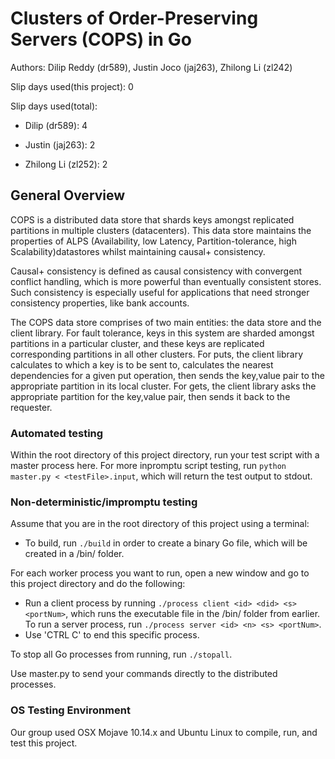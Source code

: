 # Clusters of Order-Preserving Servers (COPS) in Go
Authors: Dilip Reddy (dr589), Justin Joco (jaj263), Zhilong Li (zl242)

Slip days used(this project): 0  

Slip days used(total):

* Dilip (dr589): 4

* Justin (jaj263): 2

* Zhilong Li (zl252): 2

## General Overview
COPS is a distributed data store that shards keys amongst replicated partitions in multiple clusters (datacenters). This data store maintains the properties of ALPS (Availability, low Latency, Partition-tolerance, high Scalability)datastores whilst maintaining causal+ consistency.

Causal+ consistency is defined as causal consistency with convergent conflict handling, which is more powerful than eventually consistent stores. Such consistency is especially useful for applications that need stronger consistency properties, like bank accounts.

The COPS data store comprises of two main entities: the data store and the client library. For fault tolerance, keys in this system are sharded amongst partitions in a particular cluster, and these keys are replicated corresponding partitions in all other clusters. For puts, the client library calculates to which a key is to be sent to, calculates the nearest dependencies for a given put operation, then sends the key,value pair to the appropriate partition in its local cluster. For gets, the client library asks the appropriate partition for the key,value pair, then sends it back to the requester.



### Automated testing 
Within the root directory of this project directory, run your test script with a master process here.
For more inpromptu script testing, run `python master.py < <testFile>.input`, which will return the test output to stdout.

### Non-deterministic/impromptu testing
Assume that you are in the root directory of this project using a terminal:
* To build, run `./build` in order to create a binary Go file, which will be created in a /bin/ folder.

For each worker process you want to run, open a new window and go to this project directory and do the following:
* Run a client process by running `./process client <id> <did> <s> <portNum>`, which runs the executable file in the /bin/ folder from earlier. To run a server process, run `./process server <id> <n> <s> <portNum>`. 
* Use 'CTRL C' to end this specific process.

To stop all Go processes from running, run `./stopall`.

Use master.py to send your commands directly to the distributed processes.

### OS Testing Environment
Our group used OSX Mojave 10.14.x and Ubuntu Linux to compile, run, and test this project.












